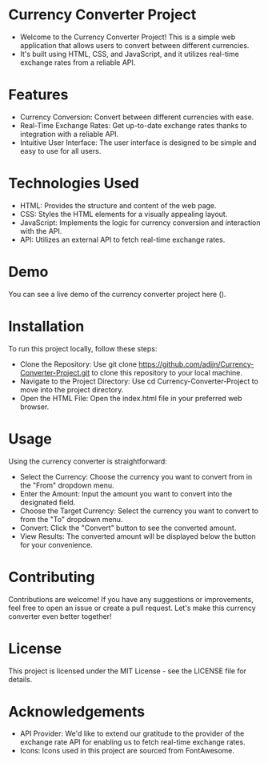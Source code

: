 # Currency Converter Project
- Welcome to the Currency Converter Project! This is a simple web application that allows users to convert between different currencies. 
- It's built using HTML, CSS, and JavaScript, and it utilizes real-time exchange rates from a reliable API.

# Features
* Currency Conversion: Convert between different currencies with ease.
* Real-Time Exchange Rates: Get up-to-date exchange rates thanks to integration with a reliable API.
* Intuitive User Interface: The user interface is designed to be simple and easy to use for all users.

# Technologies Used
* HTML: Provides the structure and content of the web page.
* CSS: Styles the HTML elements for a visually appealing layout.
* JavaScript: Implements the logic for currency conversion and interaction with the API.
* API: Utilizes an external API to fetch real-time exchange rates.

# Demo
You can see a live demo of the currency converter project here ().

# Installation
To run this project locally, follow these steps:

* Clone the Repository: Use git clone https://github.com/adjjn/Currency-Converter-Project.git to clone this repository to your local machine.
* Navigate to the Project Directory: Use cd Currency-Converter-Project to move into the project directory.
* Open the HTML File: Open the index.html file in your preferred web browser.

# Usage
Using the currency converter is straightforward:

* Select the Currency: Choose the currency you want to convert from in the "From" dropdown menu.
* Enter the Amount: Input the amount you want to convert into the designated field.
* Choose the Target Currency: Select the currency you want to convert to from the "To" dropdown menu.
* Convert: Click the "Convert" button to see the converted amount.
* View Results: The converted amount will be displayed below the button for your convenience.

# Contributing
Contributions are welcome! If you have any suggestions or improvements, feel free to open an issue or create a pull request. Let's make this currency converter even better together!

# License
This project is licensed under the MIT License - see the LICENSE file for details.

# Acknowledgements
* API Provider: We'd like to extend our gratitude to the provider of the exchange rate API for enabling us to fetch real-time exchange rates.
* Icons: Icons used in this project are sourced from FontAwesome.
